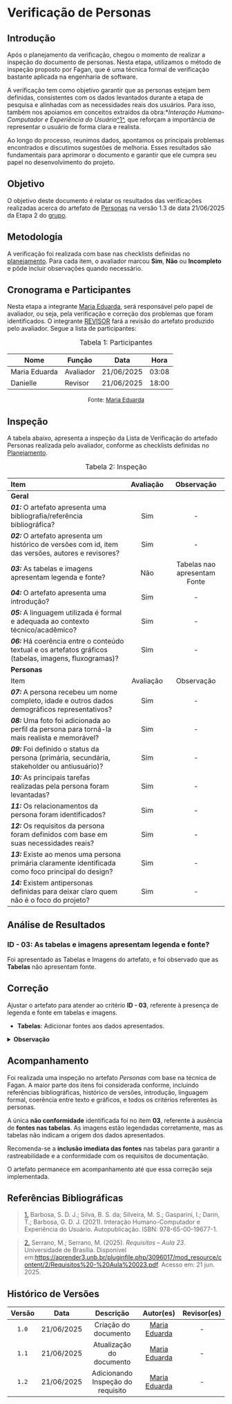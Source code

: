 # Verificação de Personas

## Introdução

Após o planejamento da verificação, chegou o momento de realizar a inspeção do documento de personas. Nesta etapa, utilizamos o método de inspeção proposto por Fagan, que é uma técnica formal de verificação bastante aplicada na engenharia de software.

A verificação tem como objetivo garantir que as personas estejam bem definidas, consistentes com os dados levantados durante a etapa de pesquisa e alinhadas com as necessidades reais dos usuários. Para isso, também nos apoiamos em conceitos extraídos da obra:**Interação Humano-Computador e Experiência do Usuário*</i><a id="anchor_1" href="#REF1">^1^</a>, que reforçam a importância de representar o usuário de forma clara e realista.

Ao longo do processo, reunimos dados, apontamos os principais problemas encontrados e discutimos sugestões de melhoria. Esses resultados são fundamentais para aprimorar o documento e garantir que ele cumpra seu papel no desenvolvimento do projeto.

## Objetivo

O objetivo deste documento é relatar os resultados das verificações realizadas acerca do artefato de [Personas](https://requisitos-de-software.github.io/2025.1-FGTS/Elicitacao/Definicao-de-Personas/) na versão 1.3 de data 21/06/2025 da Etapa 2 do [grupo](https://github.com/Requisitos-de-Software/2025.1-FGTS).

## Metodologia

A verificação foi realizada com base nas checklists definidas no [planejamento](https://requisitos-de-software.github.io/2025.1-FGTS/Verificacao/Grupo/Entrega-2/planejamento-verificacao-entrega-2/). Para cada item, o avaliador marcou **Sim**, **Não** ou **Incompleto** e pôde incluir observações quando necessário.


## Cronograma e Participantes

Nesta etapa a integrante [Maria Eduarda](https://github.com/dudaa28), será responsável pelo papel de avaliador, ou seja, pela verificação e correção dos problemas que foram identificados. O integrante [REVISOR](https://github.com/dudaa28) fará a revisão do artefato produzido pelo avaliador. Segue a lista de participantes:

<font size="3"><p style="text-align: center">Tabela 1: Participantes</p></font>

<div align="center">

<table>
  <thead>
    <tr>
      <th>Nome</th>
      <th>Função</th>
      <th>Data</th>
      <th>Hora</th>
    </tr>
  </thead>
  <tbody>
    <tr>
      <td> Maria Eduarda </td>
      <td> Avaliador </td>
      <td> 21/06/2025 </td>
      <td> 03:08 </td>
    </tr>
    <tr>
      <td> Danielle </td>
      <td> Revisor </td>
      <td> 21/06/2025 </td>
      <td> 18:00 </td>
    </tr>
  </tbody>
</table>

</div>


<font size="2"><p style="text-align: center">Fonte: [Maria Eduarda](https://github.com/dudaa28) </p></font>

## Inspeção

A tabela abaixo, apresenta a inspeção  da Lista de Verificação do artefado Personas realizada pelo avaliador, conforme as checklists definidas no [Planejamento](https://requisitos-de-software.github.io/2025.1-FGTS/Verificacao/Grupo/Entrega-2/planejamento-verificacao-entrega-2/).

<font size="3"><p style="text-align: center">Tabela 2: Inspeção</p></font>


| Item | Avaliação | Observação |
| :---- | :---: | :---: |
| **Geral** |
| ***01:*** O artefato apresenta uma bibliografia/referência bibliográfica? | Sim | - |
| ***02:*** O artefato apresenta um histórico de versões com id, item das versões, autores e revisores? | Sim | - |
| ***03:*** As tabelas e imagens apresentam legenda e fonte? | Não | Tabelas nao apresentam Fonte |
| ***04:*** O artefato apresenta uma introdução? | Sim | - |
| ***05:*** A linguagem utilizada é formal e adequada ao contexto técnico/acadêmico? | Sim | - |
| ***06:*** Há coerência entre o conteúdo textual e os artefatos gráficos (tabelas, imagens, fluxogramas)? | Sim | - |
| **Personas** |
| Item | Avaliação | Observação |
| ***07:*** A persona recebeu um nome completo, idade e outros dados demográficos representativos?| Sim | - |
| ***08:*** Uma foto foi adicionada ao perfil da persona para torná-la mais realista e memorável?| Sim | - |
| ***09:*** Foi definido o status da persona (primária, secundária, stakeholder ou antiusuário)?| Sim | - |
| ***10:*** As principais tarefas realizadas pela persona foram levantadas?| Sim | - |
| ***11:*** Os relacionamentos da persona foram identificados?| Sim | - |
| ***12:*** Os requisitos da persona foram definidos com base em suas necessidades reais?| Sim | - |
| ***13:*** Existe ao menos uma persona primária claramente identificada como foco principal do design?| Sim | - |
| ***14:*** Existem antipersonas definidas para deixar claro quem não é o foco do projeto?| Sim | - |

## Análise de Resultados

### ID - 03: As tabelas e imagens apresentam legenda e fonte?

Foi apresentado as Tabelas e Imagens do artefato, e foi observado que as **Tabelas** não apresentam fonte.

## Correção

Ajustar o artefato para atender ao critério **ID - 03**, referente à presença de legenda e fonte em tabelas e imagens.

- **Tabelas**: Adicionar fontes aos dados apresentados.

<details> <summary><strong>Observação</strong></summary>

Versão atualizada atende aos requisitos de clareza e rastreabilidade.


</details>


## Acompanhamento

Foi realizada uma inspeção no artefato *Personas* com base na técnica de Fagan. A maior parte dos itens foi considerada conforme, incluindo referências bibliográficas, histórico de versões, introdução, linguagem formal, coerência entre texto e gráficos, e todos os critérios referentes às personas.

A única **não conformidade** identificada foi no item **03**, referente à ausência de **fontes nas tabelas**. As imagens estão legendadas corretamente, mas as tabelas não indicam a origem dos dados apresentados.

Recomenda-se a **inclusão imediata das fontes** nas tabelas para garantir a rastreabilidade e a conformidade com os requisitos de documentação.

O artefato permanece em acompanhamento até que essa correção seja implementada.

## Referências Bibliográficas

> <a id="REF1" href="#anchor_1">1.</a> Barbosa, S. D. J.; Silva, B. S. da; Silveira, M. S.; Gasparini, I.; Darin, T.; Barbosa, G. D. J. (2021). Interação Humano-Computador e Experiência do Usuário. Autopublicação. ISBN: 978-65-00-19677-1.

> <a id="REF2" href="#anchor_2">2.</a> Serrano, M.; Serrano, M. (2025). *Requisitos – Aula 23*. Universidade de Brasília. Disponível em:<https://aprender3.unb.br/pluginfile.php/3096017/mod_resource/content/2/Requisitos%20-%20Aula%20023.pdf>. Acesso em: 21 jun. 2025.


## Histórico de Versões 

| Versão | Data | Descrição | Autor(es) | Revisor(es) |
| :-: | :-: | :-: | :-: | :-: |
| `1.0` | 21/06/2025 | Criação do documento | [Maria Eduarda](https://github.com/dudaa28) | - |
| `1.1` | 21/06/2025 | Atualização do documento | [Maria Eduarda](https://github.com/dudaa28) | - |
| `1.2` | 21/06/2025 | Adicionando Inspeção do requisito | [Maria Eduarda](https://github.com/dudaa28) | - |

